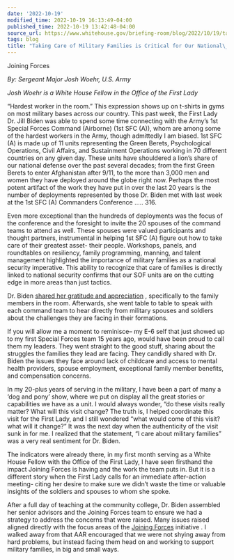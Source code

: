 ```yaml
---
date: '2022-10-19'
modified_time: 2022-10-19 16:13:49-04:00
published_time: 2022-10-19 13:42:48-04:00
source_url: https://www.whitehouse.gov/briefing-room/blog/2022/10/19/takingcareofmilitaryfamiliesiscaringforournationalsecurity/
tags: blog
title: "Taking Care of Military Families is Critical for Our National\_Security"
---
```

 
Joining Forces

*By: Sergeant Major Josh Woehr, U.S. Army*

*Josh Woehr is a White House Fellow in the Office of the First Lady*

“Hardest worker in the room.” This expression shows up on t-shirts in
gyms on most military bases across our country. This past week, the
First Lady Dr. Jill Biden was able to spend some time connecting with
the Army’s 1st Special Forces Command (Airborne) (1st SFC (A)), whom are
among some of the hardest workers in the Army, though admittedly I am
biased. 1st SFC (A) is made up of 11 units representing the Green
Berets, Psychological Operations, Civil Affairs, and Sustainment
Operations working in 70 different countries on any given day. These
units have shouldered a lion’s share of our national defense over the
past several decades; from the first Green Berets to enter Afghanistan
after 9/11, to the more than 3,000 men and women they have deployed
around the globe right now. Perhaps the most potent artifact of the work
they have put in over the last 20 years is the number of deployments
represented by those Dr. Biden met with last week at the 1st SFC (A)
Commanders Conference ….. 316.

Even more exceptional than the hundreds of deployments was the focus of
the conference and the foresight to invite the 20 spouses of the command
teams to attend as well. These spouses were valued participants and
thought partners, instrumental in helping 1st SFC (A) figure out how to
take care of their greatest asset- their people. Workshops, panels, and
roundtables on resiliency, family programming, manning, and talent
management highlighted the importance of military families as a national
security imperative. This ability to recognize that care of families is
directly linked to national security confirms that our SOF units are on
the cutting edge in more areas than just tactics.

Dr. Biden [shared her gratitude and
appreciation](https://www.whitehouse.gov/briefing-room/speeches-remarks/2022/10/14/remarks-as-prepared-for-delivery-by-first-lady-jill-biden-at-u-s-army-fort-benning/)
, specifically to the family members in the room. Afterwards, she went
table to table to speak with each command team to hear directly from
military spouses and soldiers about the challenges they are facing in
their formations.

If you will allow me a moment to reminisce– my E-6 self that just showed
up to my first Special Forces team 15 years ago, would have been proud
to call them my leaders. They went straight to the good stuff, sharing
about the struggles the families they lead are facing. They candidly
shared with Dr. Biden the issues they face around lack of childcare and
access to mental health providers, spouse employment, exceptional family
member benefits, and compensation concerns.

In my 20-plus years of serving in the military, I have been a part of
many a ‘dog and pony’ show, where we put on display all the great
stories or capabilities we have as a unit. I would always wonder, “do
these visits really matter? What will this visit change? The truth is, I
helped coordinate this visit for the First Lady, and I still wondered
“what would come of this visit? what will it change?” It was the next
day when the authenticity of the visit sunk in for me. I realized that
the statement, “I care about military families” was a very real
sentiment for Dr. Biden.

The indicators were already there, in my first month serving as a White
House Fellow with the Office of the First Lady, I have seen firsthand
the impact Joining Forces is having and the work the team puts in. But
it is a different story when the First Lady calls for an immediate
after-action meeting- citing her desire to make sure we didn’t waste the
time or valuable insights of the soldiers and spouses to whom she spoke.

After a full day of teaching at the community college, Dr. Biden
assembled her senior advisors and the Joining Forces team to ensure we
had a strategy to address the concerns that were raised. Many issues
raised aligned directly with the focus areas of the [Joining
Forces](https://www.whitehouse.gov/joiningforces/) initiative . I walked
away from that AAR encouraged that we were not shying away from hard
problems, but instead facing them head on and working to support
military families, in big and small ways.
